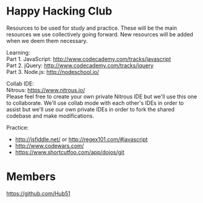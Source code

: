 Happy Hacking Club  
================  

Resources to be used for study and practice. These will be the main resources we use collectively going forward. New resources will be added when we deem them necessary.  

Learning:  
Part 1. JavaScript: http://www.codecademy.com/tracks/javascript  
Part 2. jQuery: http://www.codecademy.com/tracks/jquery  
Part 3. Node.js: http://nodeschool.io/  
  
Collab IDE:  
Nitrous: https://www.nitrous.io/  
Please feel free to create your own private Nitrous IDE but we'll use this one to collaborate. We'll use collab mode with each other's IDEs in order to assist but we'll use our own private IDEs in order to fork the shared codebase and make modifications.  
  
Practice:   
- http://jsfiddle.net/ or http://regex101.com/#javascript  
- http://www.codewars.com/  
- https://www.shortcutfoo.com/app/dojos/git   

Members  
================  
https://github.com/Hub51  


